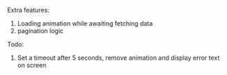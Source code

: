 Extra features:
1. Loading animation while awaiting fetching data
2. pagination logic

Todo:
1. Set a timeout after 5 seconds, remove animation and display error text on screen